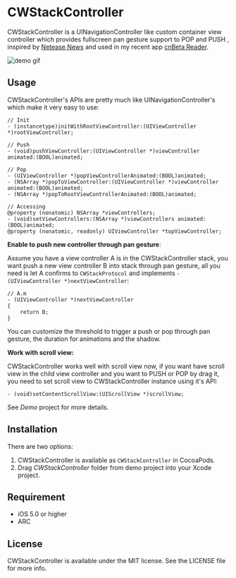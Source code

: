 # CWStackController

CWStackController is a UINavigationController like custom container view controller which provides fullscreen pan gesture support to POP and PUSH , inspired by [Netease News](https://itunes.apple.com/cn/app/id425349261) and used in my recent app [cnBeta Reader](https://itunes.apple.com/cn/app/id885800972).

![demo gif](/demo.gif)

## Usage

CWStackController's APIs are pretty much like UINavigationController's which make it very easy to use:

	// Init
	- (instancetype)initWithRootViewController:(UIViewController *)rootViewController;

	// Push
	- (void)pushViewController:(UIViewController *)viewController animated:(BOOL)animated;

	// Pop
	- (UIViewController *)popViewControllerAnimated:(BOOL)animated;
	- (NSArray *)popToViewController:(UIViewController *)viewController animated:(BOOL)animated;
	- (NSArray *)popToRootViewControllerAnimated:(BOOL)animated;

	// Accessing
	@property (nonatomic) NSArray *viewControllers;
	- (void)setViewControllers:(NSArray *)viewControllers animated:(BOOL)animated;
	@property (nonatomic, readonly) UIViewController *topViewController;

**Enable to push new controller through pan gesture**:

Assume you have a view controller A is in the CWStackController stack, you want push a new view controller B into stack through pan gesture, all you need is let A confirms to `CWStackProtocol` and implements `- (UIViewController *)nextViewController`:

	// A.m
	- (UIViewController *)nextViewController
	{
		return B;
	}

You can customize the threshold to trigger a push or pop through pan gesture, the duration for animations and the shadow.

**Work with scroll view:**

CWStackController works well with scroll view now, if you want have scroll view in the child view controller and you want to PUSH or POP by drag it, you need to set scroll view to CWStackController instance using it's API:

	- (void)setContentScrollView:(UIScrollView *)scrollView;

See *Demo* project for more details.

## Installation

There are two options:

1. CWStackController is available as `CWStackController` in CocoaPods.
2. Drag *CWStackController* folder from demo project into your Xcode project.

## Requirement

* iOS 5.0 or higher
* ARC

## License

CWStackController is available under the MIT license. See the LICENSE file for more info.


	


